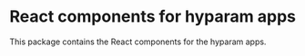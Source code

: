 # React components for hyparam apps

This package contains the React components for the hyparam apps.